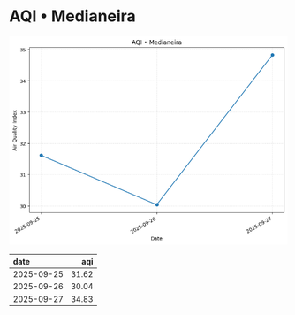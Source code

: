 # AQI • Medianeira

![chart](/reports/img/2025-09-25_aqi.png)

| date       |   aqi |
|:-----------|------:|
| 2025-09-25 | 31.62 |
| 2025-09-26 | 30.04 |
| 2025-09-27 | 34.83 |
